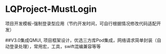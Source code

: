 # LQProject-MustLogin
项目开发模板-强制登录型应用（节约开发时间，可自行根据情况修改代码适配开发）

##V3.0集成QMUI, 项目框架设计，优选三方库Pod集成，网络请求简单封装（自动登录处理），常用宏，工具，swift混编兼容等等
